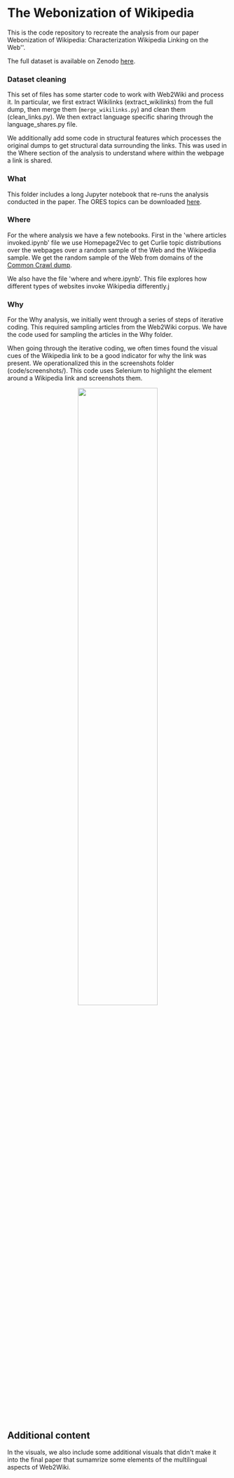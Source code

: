 # The Webonization of Wikipedia

This is the code repository to recreate the analysis from our paper Webonization of Wikipedia: Characterization Wikipedia Linking on the Web''.

The full dataset is available on Zenodo [here](https://zenodo.org/).

### Dataset cleaning
This set of files has some starter code to work with Web2Wiki and process it. In particular, we first extract Wikilinks (extract_wikilinks) from the full dump, then merge them ($\texttt{merge_wikilinks.py}$) and clean them (clean_links.py). We then extract language specific sharing through the language_shares.py file.

We additionally add some code in structural features which processes the original dumps to get structural data surrounding the links. This was used in the Where section of the analysis to understand where within the webpage a link is shared. 

### What
This folder includes a long Jupyter notebook that re-runs the analysis conducted in the paper. The ORES topics can be downloaded [here](https://figshare.com/articles/dataset/Topics_for_each_Wikipedia_Article_across_Languages/12127434).

### Where
For the where analysis we have a few notebooks. First in the 'where articles invoked.ipynb' file we use Homepage2Vec to get Curlie topic distributions over the webpages over a random sample of the Web and the Wikipedia sample. We get the random sample of the Web from domains of the [Common Crawl dump](https://commoncrawl.org/2021/03/february-march-2021-crawl-archive-now-available/). 

We also have the file 'where and where.ipynb'. This file explores how different types of websites invoke Wikipedia differently.j

### Why
For the Why analysis, we initially went through a series of steps of iterative coding. This required sampling articles from the Web2Wiki corpus. We have the code used for sampling the articles in the Why folder.

When going through the iterative coding, we often times found the visual cues of the Wikipedia link to be a good indicator for why the link was present. We operationalized this in the screenshots folder (code/screenshots/). This code uses Selenium to highlight the element around a Wikipedia link and screenshots them. 
<p align="center">
<img src="https://i.ibb.co/y6QSdTS/8-clean.png"  width="60%">
</p>

## Additional content
In the visuals, we also include some additional visuals that didn't make it into the final paper that sumamrize some elements of the multilingual aspects of Web2Wiki. 
